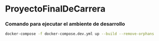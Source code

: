 # ProyectoFinalDeCarrera

### Comando para ejecutar el ambiente de desarrollo

```bash
docker-compose -f docker-compose.dev.yml up --build --remove-orphans
```
